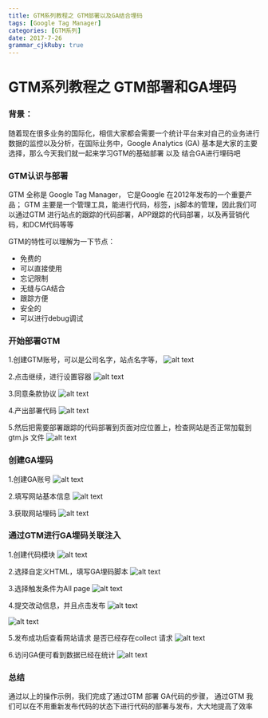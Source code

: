 ```yaml
---
title: GTM系列教程之 GTM部署以及GA结合埋码
tags: [Google Tag Manager]
categories: [GTM系列]
date: 2017-7-26
grammar_cjkRuby: true
---
```


# GTM系列教程之 GTM部署和GA埋码

### 背景：
随着现在很多业务的国际化，相信大家都会需要一个统计平台来对自己的业务进行数据的监控以及分析，在国际业务中，Google Analytics (GA) 基本是大家的主要选择，那么今天我们就一起来学习GTM的基础部署 以及 结合GA进行埋码吧

<!-- more -->

### GTM认识与部署
GTM 全称是 Google Tag Manager， 它是Google 在2012年发布的一个重要产品； GTM 主要是一个管理工具，能进行代码，标签，js脚本的管理，因此我们可以通过GTM 进行站点的跟踪的代码部署，APP跟踪的代码部署，以及再营销代码，和DCM代码等等

GTM的特性可以理解为一下节点：
* 免费的
* 可以直接使用
* 忘记限制
* 无缝与GA结合
* 跟踪方便
* 安全的
* 可以进行debug调试

### 开始部署GTM

 1.创建GTM账号，可以是公司名字，站点名字等，
 ![alt text](http://otoxrqu0z.bkt.clouddn.com/site/img/gtm-bushu-st1.png "创建账号")

 2.点击继续，进行设置容器
  ![alt text](http://otoxrqu0z.bkt.clouddn.com/site/img/gtm-bushu-st2.png "设置容器")

3.同意条款协议
  ![alt text](http://otoxrqu0z.bkt.clouddn.com/site/img/gtm-bushu-st3.png "同意条款协议")

4.产出部署代码
  ![alt text](http://otoxrqu0z.bkt.clouddn.com/site/img/gtm-bushu-st4.png "同意条款协议")

5.然后把需要部署跟踪的代码部署到页面对应位置上，检查网站是否正常加载到gtm.js 文件
  ![alt text](http://otoxrqu0z.bkt.clouddn.com/site/img/step5.png "检查gtm.js")

### 创建GA埋码

1.创建GA账号
 ![alt text](http://otoxrqu0z.bkt.clouddn.com/site/img/ga-step1.png "创建账号")

2.填写网站基本信息
![alt text](http://otoxrqu0z.bkt.clouddn.com/site/img/ga-step2.png "填写网站基本信息")

3.获取网站埋码
![alt text](http://otoxrqu0z.bkt.clouddn.com/site/img/ga-step3.png "获取网站埋码")

### 通过GTM进行GA埋码关联注入

1.创建代码模块
![alt text](http://otoxrqu0z.bkt.clouddn.com/site/img/ga-relate-step1.png "创建代码")

2.选择自定义HTML，填写GA埋码脚本
![alt text](http://otoxrqu0z.bkt.clouddn.com/site/img/ga-relate-step2.png "填写埋码脚本")

3.选择触发条件为All page
![alt text](http://otoxrqu0z.bkt.clouddn.com/site/img/ga-relate-step3.png "选择触发条件")

4.提交改动信息，并且点击发布
![alt text](http://otoxrqu0z.bkt.clouddn.com/site/img/ga-relate-step4.png "提交更改")

![alt text](http://otoxrqu0z.bkt.clouddn.com/site/img/ga-relate-step5.png "提交更改")

5.发布成功后查看网站请求  是否已经存在collect 请求
![alt text](http://otoxrqu0z.bkt.clouddn.com/site/img/ga-relate-step6.png "检查请求")

6.访问GA便可看到数据已经在统计
![alt text](http://otoxrqu0z.bkt.clouddn.com/site/img/ga-relate-step7.png "访问GA")

### 总结

通过以上的操作示例，我们完成了通过GTM 部署 GA代码的步骤， 通过GTM 我们可以在不用重新发布代码的状态下进行代码的部署与发布，大大地提高了效率